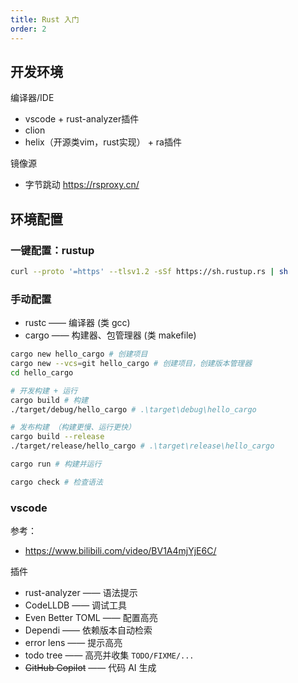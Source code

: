 ```yaml
---
title: Rust 入门
order: 2
---
```


## 开发环境

编译器/IDE

- vscode + rust-analyzer插件
- clion
- helix（开源类vim，rust实现） + ra插件

镜像源

- 字节跳动 <https://rsproxy.cn/>

## 环境配置

### 一键配置：rustup

```bash
curl --proto '=https' --tlsv1.2 -sSf https://sh.rustup.rs | sh
```

### 手动配置

- rustc —— 编译器 (类 gcc)
- cargo —— 构建器、包管理器 (类 makefile)

```bash
cargo new hello_cargo # 创建项目
cargo new --vcs=git hello_cargo # 创建项目，创建版本管理器
cd hello_cargo

# 开发构建 + 运行
cargo build # 构建
./target/debug/hello_cargo # .\target\debug\hello_cargo

# 发布构建 （构建更慢、运行更快）
cargo build --release
./target/release/hello_cargo # .\target\release\hello_cargo

cargo run # 构建并运行

cargo check # 检查语法
```

### vscode

参考：

- https://www.bilibili.com/video/BV1A4mjYjE6C/

插件

- rust-analyzer —— 语法提示
- CodeLLDB —— 调试工具
- Even Better TOML —— 配置高亮
- Dependi —— 依赖版本自动检索
- error lens —— 提示高亮
- todo tree —— 高亮并收集 `TODO/FIXME/...`
- ~~GitHub Copilot~~ —— 代码 AI 生成

